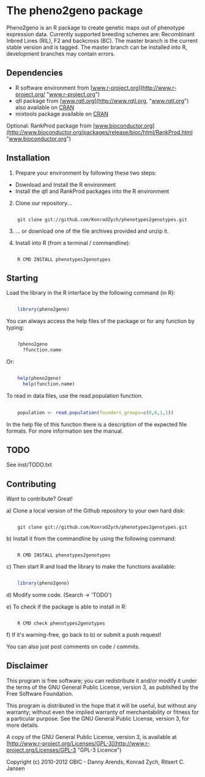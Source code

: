 The pheno2geno package
======================
Pheno2geno is an R package to create genetic maps out of phenotype expression data. 
Currently supported breeding schemes are: Recombinant Inbred Lines (RIL), F2 and 
backcross (BC). The master branch is the current stable version and is tagged. The 
master branch can be installed into R, development branches may contain errors.

Dependencies
------------
+ R software environment from [www.r-project.org](http://www.r-project.org/ "www.r-project.org")
+ qtl package from [www.rqtl.org](http://www.rqtl.org, "www.rqtl.org") also available on [CRAN](http://cran.r-project.org/web/packages/qtl/index.html "http://cran.r-project.org/web/packages/qtl/index.html")
+ mixtools package available on [CRAN](http://cran.r-project.org/web/packages/mixtools/index.html "http://cran.r-project.org/web/packages/mixtools/index.html")

Optional:
RankProd package from [www.bioconductor.org](http://www.bioconductor.org/packages/release/bioc/html/RankProd.html "www.bioconductor.org")

Installation
------------
1. Prepare your environment by following these two steps:
  - Download and Install the R environment
  - Install the qtl and RankProd packages into the R environment

2. Clone our repository...
```

    git clone git://github.com/KonradZych/phenotypes2genotypes.git  

```

3. ... or download one of the file archives provided and unzip it.

4. Install into R (from a terminal / commandline):

```

    R CMD INSTALL phenotypes2genotypes                            

```

Starting
--------
Load the library in the R interface by the following command (in R):

```R

    library(pheno2geno)

```

You can always access the help files of the package or for any function by typing:

```R

    ?pheno2geno
	  ?function.name

```

Or:

```R

    help(pheno2geno)
	  help(function.name)

```

To read in data files, use the read.population function:

```R
    
    population <- read.population(founders_groups=c(0,0,1,1))

```

In the help file of this function there is a description of the expected file formats. For more information see the manual.

TODO
----

See inst/TODO.txt

Contributing
------------

Want to contribute? Great!

a) Clone a local version of the Github repository to your own hard disk:

```shell

    git clone git://github.com/KonradZych/phenotypes2genotypes.git 

```

b) Install it from the commandline by using the following command:

```shell

    R CMD INSTALL phenotypes2genotypes

```

c) Then start R and load the library to make the functions available:

```R

    library(pheno2geno)

```

d) Modify some code. (Search -> 'TODO')

e) To check if the package is able to install in R:

```shell

    R CMD check phenotypes2genotypes

```

f) If it's warning-free, go back to b) or submit a push request!

You can also just post comments on code / commits.

Disclaimer
----------
This program is free software; you can redistribute it and/or
modify it under the terms of the GNU General Public License,
version 3, as published by the Free Software Foundation.

This program is distributed in the hope that it will be useful,
but without any warranty; without even the implied warranty of
merchantability or fitness for a particular purpose.  See the GNU
General Public License, version 3, for more details.

A copy of the GNU General Public License, version 3, is available
at [http://www.r-project.org/Licenses/GPL-3](http://www.r-project.org/Licenses/GPL-3 "GPL-3 Licence")

Copyright (c) 2010-2012 GBIC - Danny Arends, Konrad Zych, Ritsert C. Jansen

